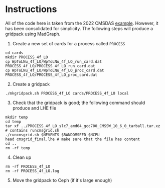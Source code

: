 # Instructions
All of the code here is taken from the 2022 CMSDAS [example](https://github.com/agrohsje/genproductions/tree/cmsdas2020).
However, it has been consolidated for simplicity.
The following steps will produce a gridpack using MadGraph.

1. Create a new set of cards for a process called `PROCESS`
```
cd cards
mkdir PROCESS_4f_LO
cp WpToLNu_4f_LO/WpToLNu_4f_LO_run_card.dat PROCESS_4f_LO/PROCESS_4f_LO_run_card.dat
cp WpToLNu_4f_LO/WpToLNu_4f_LO_proc_card.dat PROCESS_4f_LO/PROCESS_4f_LO_proc_card.dat
```
2. Create a gridpack
```
./mkgridpack.sh PROCESS_4f_LO cards/PROCESS_4f_LO local
```
3. Check that the gridpack is good; the following command should produce and LHE file
```
mkdir temp
cd temp
tar xf ../PROCESS_4f_LO_slc7_amd64_gcc700_CMSSW_10_6_0_tarball.tar.xz # contains runcmsgrid.sh
./runcmsgrid.sh $NEVENTS $RANDOMSEED $NCPU
head cmsgrid_final.lhe # make sure that the file has content
cd ..
rm -rf temp
```
4. Clean up
```
rm -rf PROCESS_4f_LO
rm -rf PROCESS_4f_LO.log
```
5. Move the gridpack to Ceph (if it's large enough)
